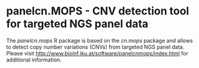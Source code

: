 # panelcn.MOPS - CNV detection tool for targeted NGS panel data

The *panelcn.mops* R package is based on the *cn.mops* package and allows to detect copy number variations (CNVs) from targeted NGS panel data. Please visit http://www.bioinf.jku.at/software/panelcnmops/index.html for additional information.